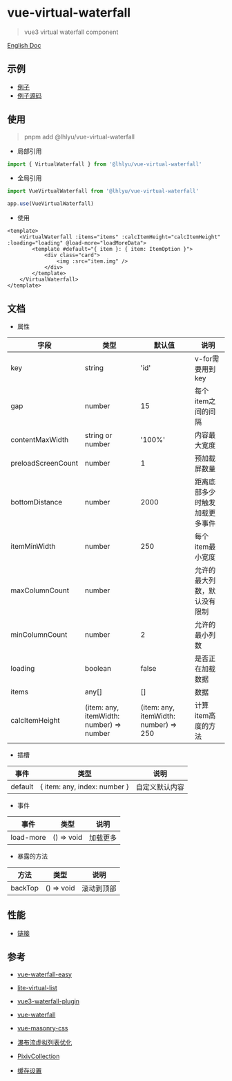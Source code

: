 # vue-virtual-waterfall

> vue3 virtual waterfall component

[English Doc](./README.md)

## 示例

-   [例子](https://waterfall.tatakai.top)
-   [例子源码](./src/App.vue)

## 使用

> pnpm add @lhlyu/vue-virtual-waterfall

-   局部引用

```ts
import { VirtualWaterfall } from '@lhlyu/vue-virtual-waterfall'
```

-   全局引用

```ts
import VueVirtualWaterfall from '@lhlyu/vue-virtual-waterfall'

app.use(VueVirtualWaterfall)
```

-   使用

```vue
<template>
    <VirtualWaterfall :items="items" :calcItemHeight="calcItemHeight" :loading="loading" @load-more="loadMoreData">
        <template #default="{ item }: { item: ItemOption }">
            <div class="card">
                <img :src="item.img" />
            </div>
        </template>
    </VirtualWaterfall>
</template>
```

## 文档

-   属性

| 字段               | 类型                                     | 默认值                                | 说明                           |
| ------------------ | ---------------------------------------- | ------------------------------------- | ------------------------------ |
| key                | string                                   | 'id'                                  | v-for需要用到key               |
| gap                | number                                   | 15                                    | 每个item之间的间隔             |
| contentMaxWidth    | string or number                         | '100%'                                | 内容最大宽度                   |
| preloadScreenCount | number                                   | 1                                     | 预加载屏数量                   |
| bottomDistance     | number                                   | 2000                                  | 距离底部多少时触发加载更多事件 |
| itemMinWidth       | number                                   | 250                                   | 每个item最小宽度               |
| maxColumnCount     | number                                   |                                       | 允许的最大列数，默认没有限制   |
| minColumnCount     | number                                   | 2                                     | 允许的最小列数                 |
| loading            | boolean                                  | false                                 | 是否正在加载数据               |
| items              | any[]                                    | []                                    | 数据                           |
| calcItemHeight     | (item: any, itemWidth: number) => number | (item: any, itemWidth: number) => 250 | 计算item高度的方法             |

-   插槽

| 事件    | 类型                         | 说明           |
| ------- | ---------------------------- | -------------- |
| default | { item: any, index: number } | 自定义默认内容 |

-   事件

| 事件      | 类型       | 说明     |
| --------- | ---------- | -------- |
| load-more | () => void | 加载更多 |

-   暴露的方法

| 方法    | 类型       | 说明       |
| ------- | ---------- | ---------- |
| backTop | () => void | 滚动到顶部 |

## 性能

-   [链接](https://pagespeed.web.dev/analysis/https-waterfall-tatakai-top/4k2zfz71vl?form_factor=desktop)

## 参考

-   [vue-waterfall-easy](https://github.com/lfyfly/vue-waterfall-easy)
-   [lite-virtual-list](https://github.com/wensiyuanseven/lite-virtual-list)
-   [vue3-waterfall-plugin](https://github.com/heikaimu/vue3-waterfall-plugin)
-   [vue-waterfall](https://github.com/MopTym/vue-waterfall)
-   [vue-masonry-css](https://github.com/paulcollett/vue-masonry-css)
-   [瀑布流虚拟列表优化](https://juejin.cn/post/7166071557284954142)
-   [PixivCollection](https://github.com/orilights/PixivCollection)

-   [缓存设置](https://developer.chrome.com/docs/lighthouse/performance/uses-long-cache-ttl/?utm_source=lighthouse&utm_medium=lr)

